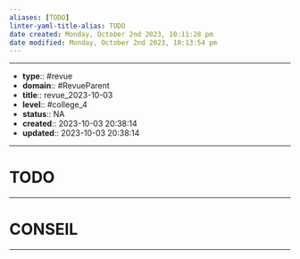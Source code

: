 ```yaml
---
aliases: [TODO]
linter-yaml-title-alias: TODO
date created: Monday, October 2nd 2023, 10:11:28 pm
date modified: Monday, October 2nd 2023, 10:13:54 pm
---
```


---
- **type**:: #revue
- **domain**:: #RevueParent
- **title**:: revue_2023-10-03
- **level**:: #college_4
- **status**:: NA
- **created**:: 2023-10-03 20:38:14
- **updated**:: 2023-10-03 20:38:14
---




# TODO
---




# CONSEIL
---
